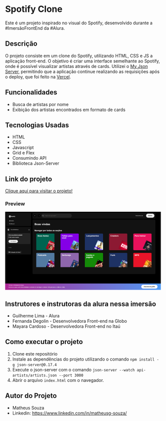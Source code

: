 # Spotify Clone

Este é um projeto inspirado no visual do Spotify, desenvolvido durante a #ImersãoFrontEnd da #Alura.

## Descrição

O projeto consiste em um clone do Spotify, utilizando HTML, CSS e JS a aplicação front-end. O objetivo é criar uma interface semelhante ao Spotify, onde é possível visualizar artistas através de cards. Utilizei o [My Json Server](https://my-json-server.typicode.com/), permitindo que a aplicação continue realizando as requisições após o deploy, que foi feito na [Vercel](vercel.com/).

## Funcionalidades

- Busca de artistas por nome
- Exibição dos artistas encontrados em formato de cards

## Tecnologias Usadas

- HTML
- CSS
- Javascript
- Grid e Flex
- Consumindo API
- Biblioteca Json-Server

## Link do projeto

[Clique aqui para visitar o projeto!](https://spotify-clone-eta-gold.vercel.app)

### Preview
<img src="./preview/projeto.png">


## Instrutores e instrutoras da alura nessa imersão
- Guilherme Lima - Alura
- Fernanda Degolin - Desenvolvedora Front-end na Globo
- Mayara Cardoso - Desenvolvedora Front-end no Itaú


## Como executar o projeto

1. Clone este repositório
2. Instale as dependências do projeto utilizando o comando `npm install -g json-server@0.17.4  `
3. Execute o json-server com o comando `json-server --watch api-artists/artists.json --port 3000`
3. Abrir o arquivo `index.html` com o navegador.

## Autor do Projeto

- Matheus Souza
- Linkedin: https://www.linkedin.com/in/matheusg-souza/
